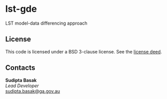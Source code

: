 # lst-gde
LST model-data differencing approach

## License
This code is licensed under a BSD 3-clause license. See the [license deed](LICENSE).

## Contacts
**Sudipta Basak**  
*Lead Developer*  
<sudipta.basak@ga.gov.au>
